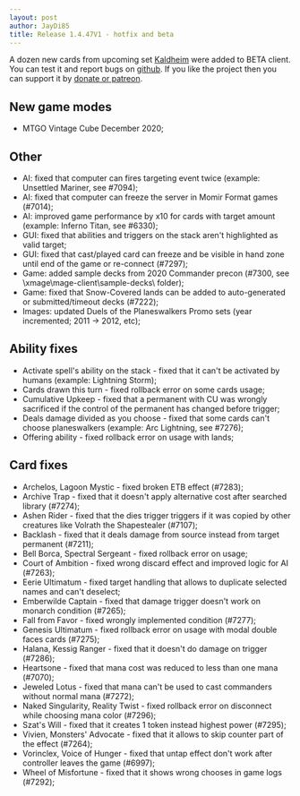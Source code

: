 ```yaml
---
layout: post
author: JayDi85
title: Release 1.4.47V1 - hotfix and beta
---
```

A dozen new cards from upcoming set [Kaldheim](https://github.com/magefree/mage/issues/7248) were added to BETA client. 
You can test it and report bugs on [github](https://github.com/magefree/mage/issues). 
If you like the project then you can support it by [donate or patreon](http://xmage.today/#donate).

## New game modes
* MTGO Vintage Cube December 2020;

## Other
* AI: fixed that computer can fires targeting event twice (example: Unsettled Mariner, see #7094);
* AI: fixed that computer can freeze the server in Momir Format games (#7014);
* AI: improved game performance by x10 for cards with target amount (example: Inferno Titan, see #6330);
* GUI: fixed that abilities and triggers on the stack aren't highlighted as valid target;
* GUI: fixed that cast/played card can freeze and be visible in hand zone until end of the game or re-connect (#7297);
* Game: added sample decks from 2020 Commander precon (#7300, see \xmage\mage-client\sample-decks\ folder);
* Game: fixed that Snow-Covered lands can be added to auto-generated or submitted/timeout decks (#7222);
* Images: updated Duels of the Planeswalkers Promo sets (year incremented; 2011 -> 2012, etc);

## Ability fixes
* Activate spell's ability on the stack - fixed that it can't be activated by humans (example: Lightning Storm);
* Cards drawn this turn - fixed rollback error on some cards usage;
* Cumulative Upkeep - fixed that a permanent with CU was wrongly sacrificed if the control of the permanent has changed before trigger;
* Deals damage divided as you choose - fixed that some cards can't choose planeswalkers (example: Arc Lightning, see #7276);
* Offering ability - fixed rollback error on usage with lands;

## Card fixes
* Archelos, Lagoon Mystic - fixed broken ETB effect (#7283);
* Archive Trap - fixed that it doesn't apply alternative cost after searched library (#7274);
* Ashen Rider - fixed that the dies trigger triggers if it was copied by other creatures like Volrath the Shapestealer (#7107);
* Backlash - fixed that it deals damage from source instead from target permanent (#7211);
* Bell Borca, Spectral Sergeant - fixed rollback error on usage;
* Court of Ambition - fixed wrong discard effect and improved logic for AI (#7263);
* Eerie Ultimatum - fixed target handling that allows to duplicate selected names and can't deselect;
* Emberwilde Captain - fixed that damage trigger doesn't work on monarch condition (#7265);
* Fall from Favor - fixed wrongly implemented condition (#7277);
* Genesis Ultimatum - fixed rollback error on usage with modal double faces cards (#7275);
* Halana, Kessig Ranger - fixed that it doesn't do damage on trigger (#7286);
* Heartsone - fixed that mana cost was reduced to less than one mana (#7070);
* Jeweled Lotus - fixed that mana can't be used to cast commanders without normal mana (#7272);
* Naked Singularity, Reality Twist - fixed rollback error on disconnect while choosing mana color (#7296);
* Szat's Will - fixed that it creates 1 token instead highest power (#7295);
* Vivien, Monsters' Advocate - fixed that it allows to skip counter part of the effect (#7264);
* Vorinclex, Voice of Hunger - fixed that untap effect don't work after controller leaves the game (#6997);
* Wheel of Misfortune - fixed that it shows wrong chooses in game logs (#7292);